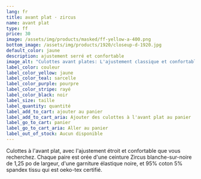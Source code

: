 ```yaml
---
lang: fr
title: avant plat · zircus
name: avant plat
type: ff
price: 30
image: /assets/img/products/masked/ff-yellow-a-400.png
bottom_image: /assets/img/products/1920/closeup-d-1920.jpg
default_color: jaune
description: ajustement serré et confortable
image_alt: "Culottes avant plates: L'ajustement classique et confortable de traditionnel sous-vêtements, avec un style frais audacieux."
label_color: couleur
label_color_yellow: jaune
label_color_teal: sarcelle
label_color_purple: pourpre
label_color_stripe: rayé
label_color_black: noir
label_size: taille
label_quantity: quantité
label_add_to_cart: ajouter au panier
label_add_to_cart_aria: Ajouter des culottes à l'avant plat au panier
label_go_to_cart: panier
label_go_to_cart_aria: Aller au panier
label_out_of_stock: Aucun disponible
---
```


Culottes à l'avant plat, avec l'ajustement étroit et confortable que vous
recherchez. Chaque paire est orée d'une ceinture Zircus blanche-sur-noire de
1,25 po de largeur, d'une garniture élastique noire, et 95% coton 5% spandex
tissu qui est oeko-tex certifié.
